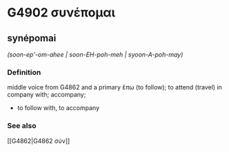 # G4902 συνέπομαι

## synépomai

_(soon-ep'-om-ahee | soon-EH-poh-meh | syoon-A-poh-may)_

### Definition

middle voice from G4862 and a primary ἕπω (to follow); to attend (travel) in company with; accompany; 

- to follow with, to accompany

### See also

[[G4862|G4862 σύν]]
